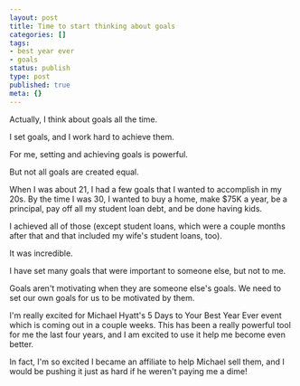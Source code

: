 ```yaml
---
layout: post
title: Time to start thinking about goals
categories: []
tags:
- best year ever
- goals
status: publish
type: post
published: true
meta: {}
---
```


Actually, I think about goals all the time.

I set goals, and I work hard to achieve them.

For me, setting and achieving goals is powerful.

But not all goals are created equal.

When I was about 21, I had a few goals that I wanted to accomplish in my 20s. By the time I was 30, I wanted to buy a home, make $75K a year, be a principal, pay off all my student loan debt, and be done having kids.

I achieved all of those (except student loans, which were a couple months after that and that included my wife's student loans, too).

It was incredible.

I have set many goals that were important to someone else, but not to me.

Goals aren't motivating when they are someone else's goals. We need to set our own goals for us to be motivated by them.

I'm really excited for Michael Hyatt's 5 Days to Your Best Year Ever event which is coming out in a couple weeks. This has been a really powerful tool for me the last four years, and I am excited to use it help me become even better.

In fact, I'm so excited I became an affiliate to help Michael sell them, and I would be pushing it just as hard if he weren't paying me a dime!

